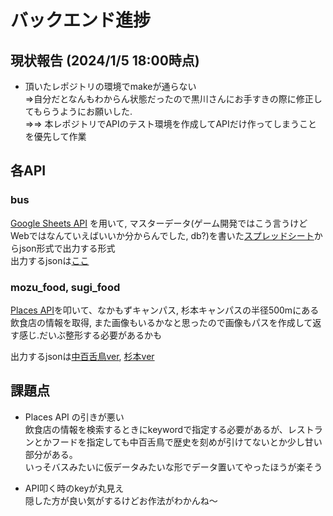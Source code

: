 # バックエンド進捗

## 現状報告 (2024/1/5 18:00時点)
- 頂いたレポジトリの環境でmakeが通らない  
⇒自分だとなんもわからん状態だったので黒川さんにお手すきの際に修正してもらうようにお願いした.  
⇒⇒ 本レポジトリでAPIのテスト環境を作成してAPIだけ作ってしまうことを優先して作業

## 各API
### bus
[Google Sheets API](https://developers.google.com/sheets/api/guides/concepts?hl=ja) を用いて, マスターデータ(ゲーム開発ではこう言うけどWebではなんていえばいいか分からんでした, db?)を書いた[スプレッドシート](https://docs.google.com/spreadsheets/d/1-O0RRZyd_xCGoj1cwoHYrigngggZx1g_Yzw0zMPwBDs/edit#gid=0)からjson形式で出力する形式  
出力するjsonは[ここ](output_data/bus_output.json)

### mozu_food, sugi_food
[Places API](https://developers.google.com/maps/documentation/javascript/places?hl=ja)を叩いて、なかもずキャンパス, 杉本キャンパスの半径500mにある飲食店の情報を取得, また画像もいるかなと思ったので画像もパスを作成して返す感じ.だいぶ整形する必要があるかも

出力するjsonは[中百舌鳥ver](output_data/mozu_food_output.json), [杉本ver](output_data/sugi_food_output.json)

## 課題点
- Places API の引きが悪い  
飲食店の情報を検索するときにkeywordで指定する必要があるが、レストランとかフードを指定しても中百舌鳥で歴史を刻めが引けてないとか少し甘い部分がある。  
いっそバスみたいに仮データみたいな形でデータ置いてやったほうが楽そう

- API叩く時のkeyが丸見え  
隠した方が良い気がするけどお作法がわかんね～
